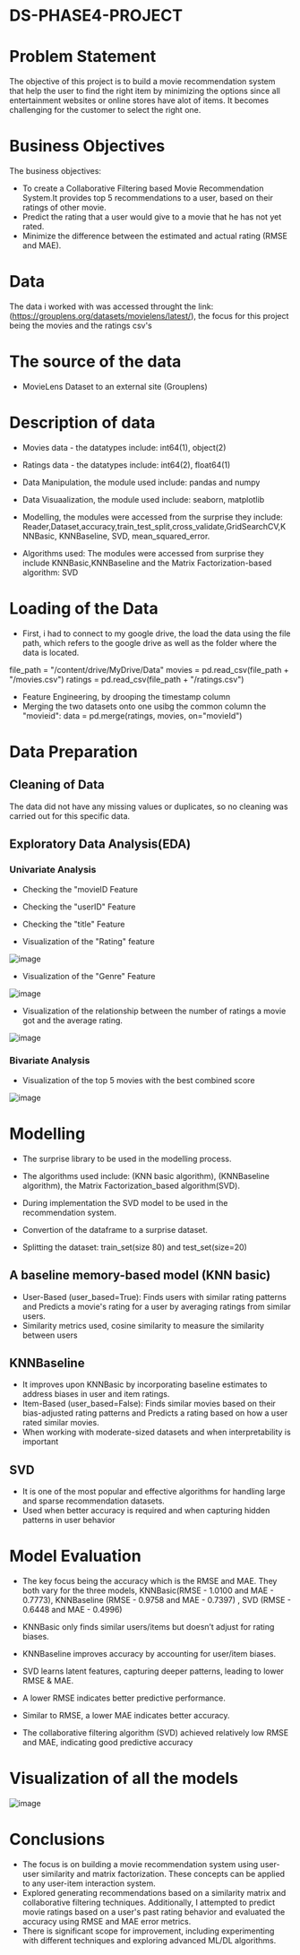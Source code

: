 # DS-PHASE4-PROJECT

# Problem Statement
The objective of this project is to build a movie recommendation system that help the user to find the right item by minimizing the options since all entertainment websites or online stores have alot of items. It becomes challenging for the customer to select the right one. 

# Business Objectives
The business objectives:

* To create a Collaborative Filtering based Movie Recommendation System.It provides top 5 recommendations to a user, based on their ratings of other movie.
* Predict the rating that a user would give to a movie that he has not yet rated.
* Minimize the difference between the estimated and actual rating (RMSE and MAE).

# Data
The data i worked with was accessed throught the link:(https://grouplens.org/datasets/movielens/latest/), the focus for this project being the  movies and the ratings csv's

# The source of the data

* MovieLens Dataset to an external site (Grouplens)

# Description of data
* Movies data - the datatypes include: int64(1), object(2)
* Ratings data - the datatypes include: int64(2), float64(1)
  
* Data Manipulation, the module used include: pandas and numpy
* Data Visuaalization, the module used include: seaborn, matplotlib
* Modelling, the modules were accessed from the surprise they include: Reader,Dataset,accuracy,train_test_split,cross_validate,GridSearchCV,KNNBasic, KNNBaseline, SVD, mean_squared_error.
* Algorithms used: The modules were accessed from surprise they include KNNBasic,KNNBaseline and the Matrix Factorization-based algorithm: SVD

# Loading of the Data
* First, i had to connect to my google drive, the load the data using the file path, which refers to the google drive as well as the folder where the data is located.

file_path = "/content/drive/MyDrive/Data"
movies = pd.read_csv(file_path + "/movies.csv")
ratings = pd.read_csv(file_path + "/ratings.csv")

* Feature Engineering, by drooping the timestamp column
* Merging the two datasets onto one usibg the common column the "movieid": data = pd.merge(ratings, movies, on="movieId")

# Data Preparation

## Cleaning of Data 
The data did not have any missing values or duplicates, so no cleaning was carried out for this specific data.

## Exploratory Data Analysis(EDA)

### Univariate Analysis 
* Checking the "movieID Feature

* Checking the "userID" Feature
  
* Checking the "title" Feature

* Visualization of the "Rating" feature

![image](https://github.com/user-attachments/assets/9041fdb8-0719-4d0d-a1a2-c1b567833574)

* Visualization of the "Genre" Feature

![image](https://github.com/user-attachments/assets/a66e6a88-938f-4e72-8810-4cad9c6b9c78)

* Visualization of  the relationship between the number of ratings a movie got and the average rating.

![image](https://github.com/user-attachments/assets/6d2c007a-b5aa-47fd-aeb3-bb622f9a1a66)


### Bivariate Analysis

* Visualization of the top 5 movies with the best combined score

![image](https://github.com/user-attachments/assets/bf62c434-bb62-4243-a57e-d8fe47dde0b1)

# Modelling

* The surprise library to be used in the modelling process.
* The algorithms used include:  (KNN basic algorithm), (KNNBaseline algorithm), the Matrix Factorization_based algorithm(SVD).
* During implementation the SVD model to be used in the recommendation system.

* Convertion of the dataframe to a surprise dataset.
* Splitting the dataset: train_set(size 80) and test_set(size=20)

## A baseline memory-based model (KNN basic)

* User-Based (user_based=True): Finds users with similar rating patterns and Predicts a movie's rating for a user by averaging ratings from similar users.
* Similarity metrics used, cosine similarity to measure the similarity between users

## KNNBaseline

* It improves upon KNNBasic by incorporating baseline estimates to address biases in user and item ratings.
* Item-Based (user_based=False): Finds similar movies based on their bias-adjusted rating patterns and Predicts a rating based on how a user rated similar movies.
* When working with moderate-sized datasets and when interpretability is important

## SVD 

* It is one of the most popular and effective algorithms for handling large and sparse recommendation datasets.
* Used when better accuracy is required and when capturing hidden patterns in user behavior

# Model Evaluation 

* The key focus being the accuracy which is the RMSE and MAE. They both  vary for the three models, KNNBasic(RMSE - 1.0100 and MAE - 0.7773), KNNBaseline (RMSE - 0.9758 and MAE - 0.7397) , SVD (RMSE - 0.6448 and MAE - 0.4996)
* KNNBasic only finds similar users/items but doesn’t adjust for rating biases.
* KNNBaseline improves accuracy by accounting for user/item biases.
* SVD learns latent features, capturing deeper patterns, leading to lower RMSE & MAE.
  
* A lower RMSE indicates better predictive performance.
* Similar to RMSE, a lower MAE indicates better accuracy.
* The collaborative filtering algorithm (SVD) achieved relatively low RMSE and MAE, indicating good predictive accuracy


# Visualization of all the models

![image](https://github.com/user-attachments/assets/e863ca3d-bd29-4f56-ab7e-93481f3aa1b3)

# Conclusions

* The focus is on building a movie recommendation system using user-user similarity and matrix factorization. These concepts can be applied to any user-item interaction system.
* Explored generating recommendations based on a similarity matrix and collaborative filtering techniques. Additionally, I attempted to predict movie ratings based on a user's past rating behavior and evaluated the accuracy using RMSE and MAE error metrics.
* There is significant scope for improvement, including experimenting with different techniques and exploring advanced ML/DL algorithms.


